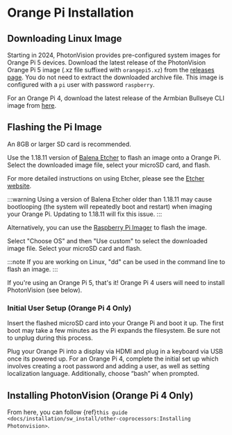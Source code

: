 # Orange Pi Installation

## Downloading Linux Image

Starting in 2024, PhotonVision provides pre-configured system images for Orange Pi 5 devices. Download the latest release of the PhotonVision Orange Pi 5 image (.xz file suffixed with `orangepi5.xz`) from the [releases page](https://github.com/PhotonVision/photonvision/releases). You do not need to extract the downloaded archive file. This image is configured with a `pi` user with password `raspberry`.

For an Orange Pi 4, download the latest release of the Armbian Bullseye CLI image from [here](https://armbian.tnahosting.net/archive/orangepi4/archive/Armbian_23.02.2_Orangepi4_bullseye_current_5.15.93.img.xz).

## Flashing the Pi Image

An 8GB or larger SD card is recommended.

Use the 1.18.11 version of [Balena Etcher](https://github.com/balena-io/etcher/releases/tag/v1.18.11) to flash an image onto a Orange Pi. Select the downloaded image file, select your microSD card, and flash.

For more detailed instructions on using Etcher, please see the [Etcher website](https://www.balena.io/etcher/).

:::warning
Using a version of Balena Etcher older than 1.18.11 may cause bootlooping (the system will repeatedly boot and restart) when imaging your Orange Pi. Updating to 1.18.11 will fix this issue.
:::

Alternatively, you can use the [Raspberry Pi Imager](https://www.raspberrypi.com/software/) to flash the image.

Select "Choose OS" and then "Use custom" to select the downloaded image file. Select your microSD card and flash.

:::note
If you are working on Linux, "dd" can be used in the command line to flash an image.
:::

If you're using an Orange Pi 5, that's it! Orange Pi 4 users will need to install PhotonVision (see below).

### Initial User Setup (Orange Pi 4 Only)

Insert the flashed microSD card into your Orange Pi and boot it up. The first boot may take a few minutes as the Pi expands the filesystem. Be sure not to unplug during this process.

Plug your Orange Pi into a display via HDMI and plug in a keyboard via USB once its powered up. For an Orange Pi 4, complete the initial set up which involves creating a root password and adding a user, as well as setting localization language. Additionally, choose “bash” when prompted.

## Installing PhotonVision (Orange Pi 4 Only)

From here, you can follow \{ref}`this guide <docs/installation/sw_install/other-coprocessors:Installing Photonvision>`.
